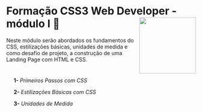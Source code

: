 # **Formação CSS3 Web Developer - módulo I** :dizzy: <img width="150" align="right" src="https://hermes.digitalinnovation.one/tracks/da043c7a-7189-441e-bf28-adc2d05a4934.png">

Neste módulo serão abordados os fundamentos do CSS, estilizações básicas, unidades de medida e como desafio de projeto, a construção de uma Landing Page com HTML e CSS.
#

&nbsp;&nbsp;&nbsp;&nbsp; **1-** _Primeiros Passos com CSS_

&nbsp;&nbsp;&nbsp;&nbsp; **2-** _Estilizações Básicas com CSS_

&nbsp;&nbsp;&nbsp;&nbsp; **3-** _Unidades de Medida_
